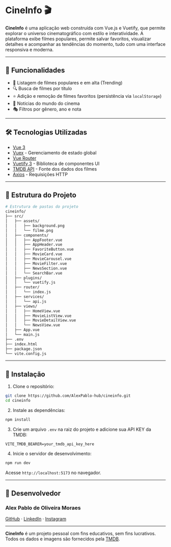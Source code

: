 # CineInfo 🎬

**CineInfo** é uma aplicação web construída com Vue.js e Vuetify, que permite explorar o universo cinematográfico com estilo e interatividade. A plataforma exibe filmes populares, permite salvar favoritos, visualizar detalhes e acompanhar as tendências do momento, tudo com uma interface responsiva e moderna.

---
## 🚀 Funcionalidades

- 🎥 Listagem de filmes populares e em alta (Trending)
- 🔍 Busca de filmes por título
- ⭐ Adição e remoção de filmes favoritos (persistência via `localStorage`)
- 📅 Noticias do mundo do cinema
- 🎭 Filtros por gênero, ano e nota

---
## 🛠️ Tecnologias Utilizadas

- [Vue 3](https://vuejs.org/)
- [Vuex](https://vuex.vuejs.org/) - Gerenciamento de estado global
- [Vue Router](https://router.vuejs.org/)
- [Vuetify 3](https://next.vuetifyjs.com/) - Biblioteca de componentes UI
- [TMDB API](https://www.themoviedb.org/documentation/api) - Fonte dos dados dos filmes
- [Axios](https://axios-http.com/) - Requisições HTTP

---
## 📂 Estrutura do Projeto

```bash
# Estrutura de pastas do projeto
cineinfo/
├── src/
│   ├── assets/
│   │   ├── background.png
│   │   └── filme.png
│   ├── components/
│   │   ├── AppFooter.vue
│   │   ├── AppHeader.vue
│   │   ├── FavoriteButton.vue
│   │   ├── MovieCard.vue
│   │   ├── MovieCarousel.vue
│   │   ├── MovieFilter.vue
│   │   ├── NewsSection.vue
│   │   └── SearchBar.vue
│   ├── plugins/
│   │   └── vuetify.js
│   ├── router/
│   │   └── index.js
│   ├── services/
│   │   └── api.js
│   ├── views/
│   │   ├── HomeView.vue
│   │   ├── MovieListView.vue
│   │   ├── MovieDetailView.vue
│   │   └── NewsView.vue
│   ├── App.vue
│   └── main.js
├── .env
├── index.html
├── package.json
└── vite.config.js
```

---
## 🔧 Instalação

1. Clone o repositório:

```bash
git clone https://github.com/AlexPablo-hub/cineinfo.git
cd cineinfo
```

2. Instale as dependências:

```bash
npm install
```

3. Crie um arquivo `.env` na raiz do projeto e adicione sua API KEY da TMDB:

```env
VITE_TMDB_BEARER=your_tmdb_api_key_here
```

4. Inicie o servidor de desenvolvimento:

```bash
npm run dev
```
Acesse `http://localhost:5173` no navegador.

---

## 👤 Desenvolvedor

### Alex Pablo de Oliveira Moraes 

[GitHub](https://github.com/AlexPablo-hub) · [LinkedIn](https://www.linkedin.com/in/alex-pablo-d-4961a9141/) · [Instagram](https://instagram.com/alex_p.oliveira/)

---

**CineInfo** é um projeto pessoal com fins educativos, sem fins lucrativos. Todos os dados e imagens são fornecidos pela [TMDB](https://www.themoviedb.org/).